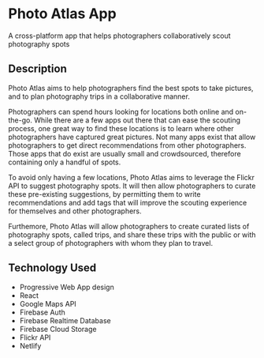 # Photo Atlas App

A cross-platform app that helps photographers collaboratively scout photography spots

## Description

Photo Atlas aims to help photographers find the best spots to take pictures, and to plan photography trips in a collaborative manner.

Photographers can spend hours looking for locations both online and on-the-go. While there are a few apps out there that can ease the scouting process, one great way to find these locations is to learn where other photographers have captured great pictures. Not many apps exist that allow photographers to get direct recommendations from other photographers. Those apps that do exist are usually small and crowdsourced, therefore containing only a handful of spots. 
 
To avoid only having a few locations, Photo Atlas aims to leverage the Flickr API to suggest photography spots. It will then allow photographers to curate these pre-existing suggestions, by permitting them to write recommendations and add tags that will improve the scouting experience for themselves and other photographers. 
 
Furthemore, Photo Atlas will allow photographers to create curated lists of photography spots, called trips, and share these trips with the public or with a select group of photographers with whom they plan to travel. 


## Technology Used

- Progressive Web App design
- React
- Google Maps API
- Firebase Auth
- Firebase Realtime Database
- Firebase Cloud Storage
- Flickr API
- Netlify
